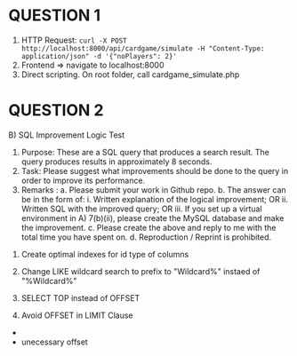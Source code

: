 # QUESTION 1
1. HTTP Request: `curl -X POST http://localhost:8000/api/cardgame/simulate -H "Content-Type: application/json" -d '{"noPlayers": 2}'`
2. Frontend => navigate to localhost:8000
3. Direct scripting. On root folder, call cardgame_simulate.php

# QUESTION 2
B) SQL Improvement Logic Test
1. Purpose: These are a SQL query that produces a search result. The query produces results in
approximately 8 seconds.
2. Task: Please suggest what improvements should be done to the query in order to improve its
performance.
3. Remarks :
  a. Please submit your work in Github repo.
  b. The answer can be in the form of:
    i. Written explanation of the logical improvement; OR
    ii. Written SQL with the improved query; OR
    iii. If you set up a virtual environment in A) 7(b)(ii), please create the MySQL
  database and make the improvement.
  c. Please create the above and reply to me with the total time you have spent on.
  d. Reproduction / Reprint is prohibited.


1) Create optimal indexes for id type of columns
2) Change LIKE wildcard search to prefix to "Wildcard%" instaed of "%Wildcard%"
3) SELECT TOP instead of OFFSET

3) Avoid OFFSET in LIMIT Clause

-
- unecessary offset
